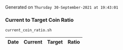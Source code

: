 Generated on `Thursday 30-September-2021 at 19:43:01`

### Current to Target Coin Ratio
`current_coin_ratio.sh`

Date|Current|Target|Ratio
---|---|---|---
